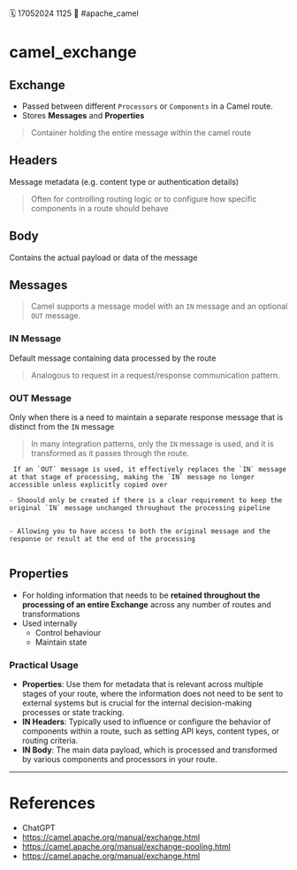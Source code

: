 🗓️ 17052024 1125
📎 #apache_camel

# camel_exchange

## Exchange

- Passed between different `Processors` or `Components` in a Camel route.
- Stores **Messages** and **Properties**

> Container holding the entire message within the camel route

## Headers

Message metadata (e.g. content type or authentication details)

> Often for controlling routing logic or to configure how specific components in a route should behave

## Body

Contains the actual payload or data of the message

## Messages

> Camel supports a message model with an `IN` message and an optional `OUT` message.

### IN Message

Default message containing data processed by the route

> Analogous to request in a request/response communication pattern.

### OUT Message

Only when there is a need to maintain a separate response message that is distinct from the `IN` message

> In many integration patterns, only the `IN` message is used, and it is transformed as it passes through the route.

```ad-note
 If an `OUT` message is used, it effectively replaces the `IN` message at that stage of processing, making the `IN` message no longer accessible unless explicitly copied over

- Shoould only be created if there is a clear requirement to keep the original `IN` message unchanged throughout the processing pipeline


- Allowing you to have access to both the original message and the response or result at the end of the processing


```

## Properties

- For holding information that needs to be **retained throughout the processing of an entire Exchange** across any number of routes and transformations
- Used internally
  - Control behaviour
  - Maintain state

### Practical Usage

- **Properties**: Use them for metadata that is relevant across multiple stages of your route, where the information does not need to be sent to external systems but is crucial for the internal decision-making processes or state tracking.
- **IN Headers**: Typically used to influence or configure the behavior of components within a route, such as setting API keys, content types, or routing criteria.
- **IN Body**: The main data payload, which is processed and transformed by various components and processors in your route.

---

# References

- ChatGPT
- https://camel.apache.org/manual/exchange.html
- https://camel.apache.org/manual/exchange-pooling.html
- https://camel.apache.org/manual/exchange.html
